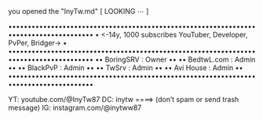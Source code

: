    you opened the "InyTw.md"              [ LOOKING ⋯ ]

••••••••••••••••••••••••••••••••••••••••••••••••••••••••••••••••••••••••••••••••••••••
•            <-14y, 1000 subscribes YouTuber, Developer, PvPer, Bridger->            •
••••••••••••••••••••••••••••••••••••••••••••••••••••••••••••••••••••••••••••••••••••••
•• BoringSRV  : Owner ••
•• BedtwL.com : Admin ••
•• BlackPvP   : Admin ••
•• TwSrv      : Admin ••
•• Avi House  : Admin ••
••••••••••••••••••••••••••••••••••••••••••••••••••••••••••••••••••••••••••••••••••••••
  <!---                                                                          ---!>
  YT: youtube.com/@InyTw87
  DC: inytw    ====>     (donʼt spam or send trash message)
  IG: instagram.com/@inytww87
  <!---                                                                          ---!>
